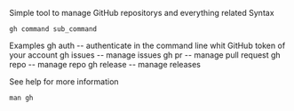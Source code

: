 Simple tool to manage GitHub repositorys and everything related 
Syntax
```
gh command sub_command 
```

Examples
gh auth -- authenticate in the command line whit GitHub token of your account
gh issues -- manage issues 
gh pr -- manage pull request
gh repo -- manage repo 
gh release -- manage releases 

See help for more information 
```
man gh
```